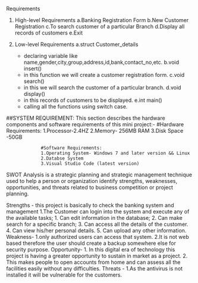 Requirements

1. High-level Requirements
   a.Banking Registration Form
   b.New Customer Registration
   c.To search customer of a particular Branch
   d.Display all records of customers
   e.Exit

2. Low-level Requirements
   a.struct Customer_details
   - declaring variable like name,gender,city,group,address,id,bank,contact_no,etc.
   b.void insert()
   - in this function we will create a customer registration form.
   c.void search()
   - in this we will search the customer of a particular branch.
   d.void display()
   - in this records of customers to be displayed.
   e.int main()
   - calling all the functions using switch case.

##SYSTEM REQUIREMENT: This section describes the hardware components and software requirements of this mini project:-
                 #Hardware Requirements:
                 1.Processor-2.4HZ
                 2.Memory-   256MB RAM
                 3.Disk Space -50GB
                 
                 #Software Requirements:
                 1.Operating System- Windows 7 and later version && Linux
                 2.Databse System
                 3.Visual Studio Code (latest version)
                 
SWOT Analysis is a strategic planning and strategic management technique used to help a person or organization identify strengths, 
weaknesses, opportunities, and threats related to business competition or project planning.  

Strengths - this project is basically to check the banking system and management
1.The Customer can login into the system and execute any of the available tasks; 
     1. Can edit information in the database; 
     2. Can make search for a specific branch; 
     3. Can access all the details of the customer. 
     4. Can view his/her personal details. 
     5. Can upload any other information.
 Weakness- 
     1.only authorized users can access that system.
     2.It is not web based therefore the user should create a backup somewhere else for security purpose.
Opportunity-
     1. In this digital era of technology this project is having a greater opportunity to sustain in market as a project.
     2. This makes people to open accounts from home and can assess all the facilities easily without any difficulties.
Threats -
     1.As the antivirus is not installed it will be vulnerable for the customers.